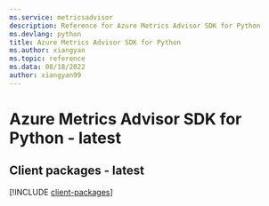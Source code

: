 ```yaml
---
ms.service: metricsadvisor
description: Reference for Azure Metrics Advisor SDK for Python
ms.devlang: python
title: Azure Metrics Advisor SDK for Python
ms.author: xiangyan
ms.topic: reference
ms.data: 08/18/2022
author: xiangyan99
---
```

# Azure Metrics Advisor SDK for Python - latest

## Client packages - latest
[!INCLUDE [client-packages](metrics-advisor-client-index.md)]